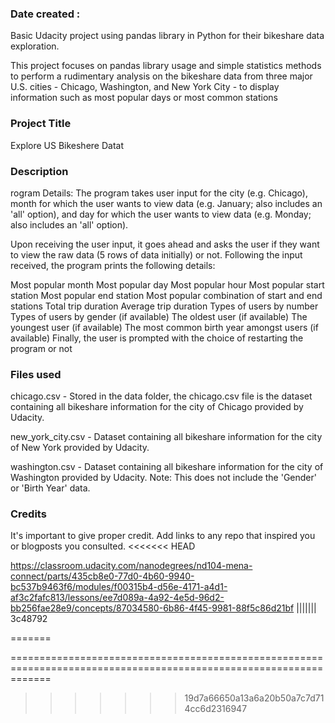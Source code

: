 ### Date created :

Basic Udacity project using pandas library in Python for their bikeshare data exploration.

This project focuses on pandas library usage and simple statistics methods to perform a rudimentary analysis on the bikeshare data from three major U.S. cities - Chicago, Washington, and New York City - to display information such as most popular days or most common stations


### Project Title

Explore US Bikeshere Datat

### Description
rogram Details:
The program takes user input for the city (e.g. Chicago), month for which the user wants to view data (e.g. January; also includes an 'all' option), and day for which the user wants to view data (e.g. Monday; also includes an 'all' option).

Upon receiving the user input, it goes ahead and asks the user if they want to view the raw data (5 rows of data initially) or not. Following the input received, the program prints the following details:

Most popular month
Most popular day
Most popular hour
Most popular start station
Most popular end station
Most popular combination of start and end stations
Total trip duration
Average trip duration
Types of users by number
Types of users by gender (if available)
The oldest user (if available)
The youngest user (if available)
The most common birth year amongst users (if available)
Finally, the user is prompted with the choice of restarting the program or not

### Files used

chicago.csv - Stored in the data folder, the chicago.csv file is the dataset containing all bikeshare information for the city of Chicago provided by Udacity.

new_york_city.csv - Dataset containing all bikeshare information for the city of New York provided by Udacity.

washington.csv - Dataset containing all bikeshare information for the city of Washington provided by Udacity. Note: This does not include the 'Gender' or 'Birth Year' data.

### Credits
It's important to give proper credit. Add links to any repo that inspired you or blogposts you consulted.
<<<<<<< HEAD

https://classroom.udacity.com/nanodegrees/nd104-mena-connect/parts/435cb8e0-77d0-4b60-9940-bc537b9463f6/modules/f00315b4-d56e-4171-a4d1-af3c2fafc813/lessons/ee7d089a-4a92-4e5d-96d2-bb256fae28e9/concepts/87034580-6b86-4f45-9981-88f5c86d21bf
||||||| 3c48792

=======
 
 
 ===================================================================================================================
>>>>>>> 19d7a66650a13a6a20b50a7c7d714cc6d2316947
